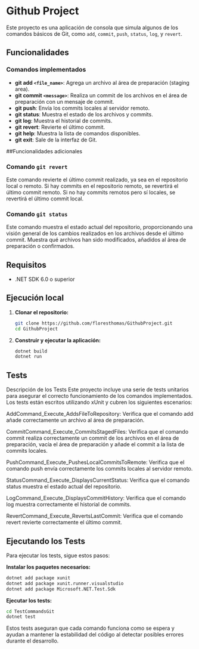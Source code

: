 # Github Project

Este proyecto es una aplicación de consola que simula algunos de los comandos básicos de Git, como `add`, `commit`, `push`, `status`, `log`, y `revert`.

## Funcionalidades

### Comandos implementados

- **git add `<file_name>`**: Agrega un archivo al área de preparación (staging area).
- **git commit `<message>`**: Realiza un commit de los archivos en el área de preparación con un mensaje de commit.
- **git push**: Envía los commits locales al servidor remoto.
- **git status**: Muestra el estado de los archivos y commits.
- **git log**: Muestra el historial de commits.
- **git revert**: Revierte el último commit.
- **git help**: Muestra la lista de comandos disponibles.
- **git exit**: Sale de la interfaz de Git.

##Funcionalidades adicionales

### Comando `git revert`

Este comando revierte el último commit realizado, ya sea en el repositorio local o remoto. Si hay commits en el repositorio remoto, se revertirá el último commit remoto. Si no hay commits remotos pero sí locales, se revertirá el último commit local.

### Comando `git status`

Este comando muestra el estado actual del repositorio, proporcionando una visión general de los cambios realizados en los archivos desde el último commit. Muestra qué archivos han sido modificados, añadidos al área de preparación o confirmados.

## Requisitos

- .NET SDK 6.0 o superior

## Ejecución local

1. **Clonar el repositorio:**

    ```sh
    git clone https://github.com/floresthomas/GithubProject.git
    cd GithubProject
    ```

2. **Construir y ejecutar la aplicación:**

    ```sh
    dotnet build
    dotnet run
    ```

## Tests

Descripción de los Tests
Este proyecto incluye una serie de tests unitarios para asegurar el correcto funcionamiento de los comandos implementados. Los tests están escritos utilizando xUnit y cubren los siguientes escenarios:

AddCommand_Execute_AddsFileToRepository: Verifica que el comando add añade correctamente un archivo al área de preparación.

CommitCommand_Execute_CommitsStagedFiles: Verifica que el comando commit realiza correctamente un commit de los archivos en el área de preparación, vacía el área de preparación y añade el commit a la lista de commits locales.

PushCommand_Execute_PushesLocalCommitsToRemote: Verifica que el comando push envía correctamente los commits locales al servidor remoto.

StatusCommand_Execute_DisplaysCurrentStatus: Verifica que el comando status muestra el estado actual del repositorio.

LogCommand_Execute_DisplaysCommitHistory: Verifica que el comando log muestra correctamente el historial de commits.

RevertCommand_Execute_RevertsLastCommit: Verifica que el comando revert revierte correctamente el último commit.

## Ejecutando los Tests
Para ejecutar los tests, sigue estos pasos:

**Instalar los paquetes necesarios:**
```sh
dotnet add package xunit
dotnet add package xunit.runner.visualstudio
dotnet add package Microsoft.NET.Test.Sdk
```

**Ejecutar los tests:**
```sh
cd TestCommandsGit
dotnet test
```

Estos tests aseguran que cada comando funciona como se espera y ayudan a mantener la estabilidad del código al detectar posibles errores durante el desarrollo.
